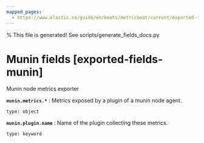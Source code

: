 ```yaml
---
mapped_pages:
  - https://www.elastic.co/guide/en/beats/metricbeat/current/exported-fields-munin.html
---
```


% This file is generated! See scripts/generate_fields_docs.py

# Munin fields [exported-fields-munin]

Munin node metrics exporter

**`munin.metrics.*`**
:   Metrics exposed by a plugin of a munin node agent.

    type: object


**`munin.plugin.name`**
:   Name of the plugin collecting these metrics.

    type: keyword


